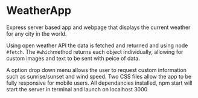 # WeatherApp

Express server based app and webpage that displays the current weather for any city in the world.

Using open weather API the data is fetched and returned and using node `#fetch`.  The `#which`method returns each object individually, allowing for custom images and text to be sent with peice of data. 

A option drop down menu allows the user to request custom information such as sunrise/sunset and wind speed.
Two CSS files allow the app to be fully responsive for mobile users.
All dependancies installed, npm start will start the server in terminal and launch on localhost 3000

